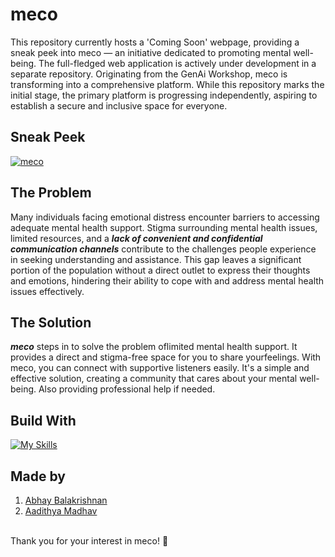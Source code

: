 # meco

This repository currently hosts a 'Coming Soon' webpage, providing a sneak peek into meco — an initiative dedicated to promoting mental well-being. The full-fledged web application is actively under development in a separate repository. Originating from the GenAi Workshop, meco is transforming into a comprehensive platform. While this repository marks the initial stage, the primary platform is progressing independently, aspiring to establish a secure and inclusive space for everyone.



## Sneak Peek

[![meco](https://i.postimg.cc/CKQSd4Tw/mockup-browserwindowdark.png)](https://meco.vercel.app)



## The Problem

Many individuals facing emotional distress encounter barriers to
accessing adequate mental health support. Stigma surrounding
mental health issues, limited resources, and a _**lack of convenient
and confidential communication channels**_ contribute to the
challenges people experience in seeking understanding and
assistance. This gap leaves a significant portion of the
population without a direct outlet to express their thoughts and
emotions, hindering their ability to cope with and address mental
health issues effectively.



## The Solution

_**meco**_ steps in to solve the problem oflimited mental health
support. It provides a direct and stigma-free space for you to
share yourfeelings. With meco, you can connect with supportive
listeners easily. It's a simple and effective solution, creating a
community that cares about your mental well-being. Also
providing professional help if needed.



## Build With
[![My Skills](https://skillicons.dev/icons?i=js,html,css,react,figma,vercel,google-analytics)](https://skillicons.dev)



## Made by

1. [Abhay Balakrishnan](https://github.com/ABHAY-100/)
2. [Aadithya Madhav](https://github.com/aadithyayy)



<br/>
Thank you for your interest in meco! 🤝
